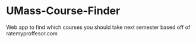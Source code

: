 # UMass-Course-Finder
Web app to find which courses you should take next semester based off of ratemyproffesor.com 
